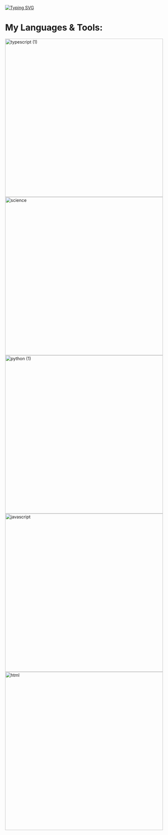 [![Typing SVG](https://readme-typing-svg.demolab.com?font=Fira+Code&pause=1000&color=8272FF&width=435&lines=Hello+I'm+Leib+👋)](https://git.io/typing-svg)


# My Languages & Tools:
<div style="display: inline-block">
  <img width="512" height="512" alt="typescript (1)" src="https://github.com/user-attachments/assets/db6dd93d-3486-4c66-b286-11fef0e2eef8" />
  <img width="512" height="512" alt="science" src="https://github.com/user-attachments/assets/e5a2e99f-819b-4189-aab4-d42b986b47fa" />
  <img width="512" height="512" alt="python (1)" src="https://github.com/user-attachments/assets/8c473c82-88d2-457b-8cce-b59c6a18f583" />
  <img width="512" height="512" alt="javascript" src="https://github.com/user-attachments/assets/12219c98-026f-4a51-9368-f6a362194436" />
  <img width="512" height="512" alt="html" src="https://github.com/user-attachments/assets/73769a99-55d8-4356-a13b-5cd41c346145" />
</div>
